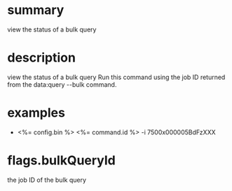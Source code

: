 # summary

view the status of a bulk query

# description

view the status of a bulk query
Run this command using the job ID returned from the data:query --bulk command.

# examples

- <%= config.bin %> <%= command.id %> -i 7500x000005BdFzXXX

# flags.bulkQueryId

the job ID of the bulk query
